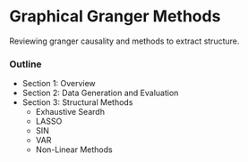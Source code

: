 # Graphical Granger Methods

Reviewing granger causality and methods to extract structure. 

### Outline

* Section 1: Overview
* Section 2: Data Generation and Evaluation
* Section 3: Structural  Methods
    * Exhaustive Seardh
    * LASSO
    * SIN
    * VAR
    * Non-Linear Methods

